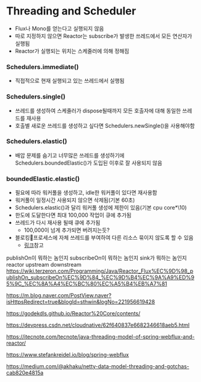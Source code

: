 # Threading and Scheduler
- Flux나 Mono를 얻는다고 실행되지 않음
- 따로 지정하지 않으면 Reactor는 subscribe가 발생한 쓰레드에서 모든 연산자가 실행됨
- Reactor가 실행되는 위치는 스케줄러에 의해 정해짐
### Schedulers.immediate()
- 직접적으로 현재 실행되고 있는 쓰레드에서 실행됨
### Schedulers.single()
- 쓰레드를 생성하여 스케줄러가 dispose될때까지 모든 호출자에 대해 동일한 쓰레드를 재사용
- 호출별 새로운 쓰레드를 생성하고 싶다면 Schedulers.newSingle()을 사용해야함
### Schedulers.elastic()
- 배압 문제를 숨기고 너무많은 쓰레드를 생성하기에 Schedulers.boundedElastic()가 도입된 이후로 잘 사용되지 않음
### boundedElastic.elastic()
- 필요에 따라 워커풀을 생성하고, idle한 워커풀이 있다면 재사용함
- 워커풀이 일정시간 사용되지 않으면 삭제됨(기본 60초)
- Schedulers.elastic()과 달리 워커풀 생성에 제한이 있음(기본 cpu core*\10)
- 한도에 도달한다면 최대 100,000 작업이 큐에 추가됨
- 쓰레드가 다시 재사용 될때 큐에 추가됨
	- 100,000이 넘게 추가되면 버려지는듯?
- 블로킹프로세스에 자체 쓰레드를 부여하여 다른 리소스 묶이지 않도록 할 수 있음
	- [링크](boundedElastic)참고





publishOn이 뭐하는 놈인지
subscribeOn이 뭐하는 놈인지
sink가 뭐하는 놈인지
reactor upstream downstream
https://wiki.terzeron.com/Programming/Java/Reactor_Flux%EC%9D%98_publishOn_subscribeOn%EC%9D%84_%EC%9D%B4%EC%9A%A9%ED%95%9C_%EC%8A%A4%EC%BC%80%EC%A5%B4%EB%A7%81

https://m.blog.naver.com/PostView.naver?isHttpsRedirect=true&blogId=sthwin&logNo=221956619428

https://godekdls.github.io/Reactor%20Core/contents/

https://devpress.csdn.net/cloudnative/62f640837e6682346618aeb5.html

https://itecnote.com/tecnote/java-threading-model-of-spring-webflux-and-reactor/

https://www.stefankreidel.io/blog/spring-webflux

https://medium.com/@akhaku/netty-data-model-threading-and-gotchas-cab820e4815a